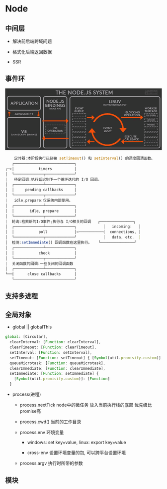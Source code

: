 # Node

## 中间层

- 解决前后端跨域问题

- 格式化后端返回数据

- SSR

## 事件环

![event-loop](./img/event-loop.png)

``````js
    定时器:本阶段执行已经被 setTimeout() 和 setInterval() 的调度回调函数。
   ┌───────────────────────────┐
┌─>│           timers          │ 
│  └─────────────┬─────────────┘
|   待定回调:执行延迟到下一个循环迭代的 I/O 回调。
│  ┌─────────────┴─────────────┐
│  │     pending callbacks     │
│  └─────────────┬─────────────┘
|   idle,prepare:仅系统内部使用。
│  ┌─────────────┴─────────────┐
│  │       idle, prepare       │
│  └─────────────┬─────────────┘      
|  轮询:检索新的I/O事件;执行与 I/O相关的回调   ┌───────────────┐
│  ┌─────────────┴─────────────┐            │   incoming:   │
│  │           poll            │<───────────┤  connections, │
│  └─────────────┬─────────────┘            │   data, etc.  │
│  检测:setImmediate() 回调函数在这里执行。   └───────────────┘
│  ┌─────────────┴─────────────┐      
│  │           check           │
│  └─────────────┬─────────────┘
|  关闭函数的回调:一些关闭的回调函数
│  ┌─────────────┴─────────────┐
└──┤      close callbacks      │
   └───────────────────────────┘
``````

## 支持多进程

## 全局对象

- global || globalThis

``````js
global: [Circular],
  clearInterval: [Function: clearInterval],
  clearTimeout: [Function: clearTimeout],
  setInterval: [Function: setInterval],
  setTimeout: [Function: setTimeout] { [Symbol(util.promisify.custom)]: [Function] },
  queueMicrotask: [Function: queueMicrotask],
  clearImmediate: [Function: clearImmediate],
  setImmediate: [Function: setImmediate] {
    [Symbol(util.promisify.custom)]: [Function]
  }
``````

- process(进程)

  - process.nextTick node中的微任务 放入当前执行栈的底部 优先级比promise高

  - process.cwd()  当前的工作目录

  - process.env 环境变量

    - windows: set key=value, linux: export key=value

    - cross-env 设置环境变量的包, 可以跨平台设置环境

  - process.argv 执行时所带的参数

## 模块